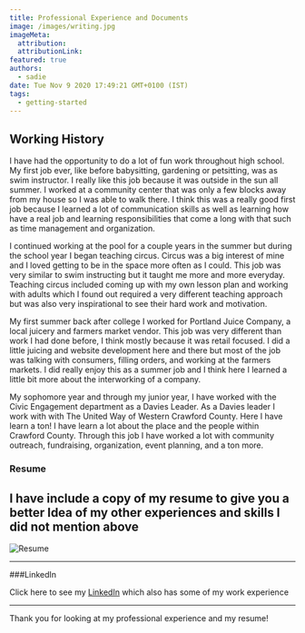 ```yaml
---
title: Professional Experience and Documents
image: /images/writing.jpg
imageMeta:
  attribution:
  attributionLink:
featured: true
authors:
  - sadie
date: Tue Nov 9 2020 17:49:21 GMT+0100 (IST)
tags:
  - getting-started
---
```

## Working History

I have had the opportunity to do a lot of fun work throughout high school. My first job ever, like before babysitting, gardening or petsitting, was as swim instructor. I really like this job because it was outside in the sun all summer. I worked at a community center that was only a few blocks away from my house so I was able to walk there. I think this was a really good first job because I learned a lot of communication skills as well as learning how have a real job and learning responsibilities that come a long with that such as time management and organization.

I continued working at the pool for a couple years in the summer but during the school year I began teaching circus. Circus was a big interest of mine and I loved getting to be in the space more often as I could. This job was very similar to swim instructing but it taught me more and more everyday. Teaching circus included coming up with my own lesson plan and working with adults which I found out required a very different teaching approach but was also very inspirational to see their hard work and motivation.

My first summer back after college I worked for Portland Juice Company, a local juicery and farmers market vendor. This job was very different than work I had done before, I think mostly because it was retail focused. I did a little juicing and website development here and there but most of the job was talking with consumers, filling orders, and working at the farmers markets. I did really enjoy this as a summer job and I think here I learned a little bit more about the interworking of a company.

My sophomore year and through my junior year, I have worked with the Civic Engagement department as a Davies Leader. As a Davies leader I work with with The United Way of Western Crawford County. Here I have learn a ton! I have learn a lot about the place and the people within Crawford County. Through this job I have worked a lot with community outreach, fundraising, organization, event planning, and a ton more.


### Resume

I have include a copy of my resume to give you a better Idea of my other experiences and skills I did not mention above
 ---

![Resume](/images/resume.jpg)

---
###LinkedIn

Click here to see my [LinkedIn](https://www.linkedin.com/in/sadie-brown-ab09151b8/) which also has some of my work experience

---

Thank you for looking at my professional experience and my resume!
